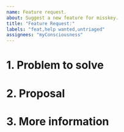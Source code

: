 ```yaml
---
name: Feature request.
about: Suggest a new feature for misskey.
title: "Feature Request:"
labels: "feat,help wanted,untriaged"
assignees: "myConsciousness"
---
```


<!-- When reporting a feature, please read this complete template and fill all the questions in order to get a better response -->

# 1. Problem to solve

<!-- Which problem would be solved with this feature? -->

# 2. Proposal

<!-- What do you propose as a solution? Add as much information as you can! -->

# 3. More information

<!-- Do you have any other useful information about this feature report? Please write it down here -->
<!-- Possible helpful information: references to other sites/repositories -->
<!-- Are you interested in working on a PR for this? -->

